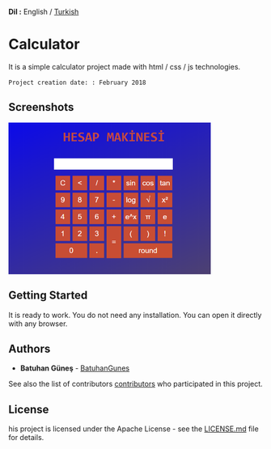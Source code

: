**Dil :** English / [Turkish](https://github.com/BatuhanGunes/Calculator/blob/master/README(turkish).md)

# Calculator

It is a simple calculator project made with html / css / js technologies.

```
Project creation date: : February 2018
```

## Screenshots

<img align="center" width="400" height="300" src="https://github.com/BatuhanGunes/Calculator/blob/master/screenshots/Calculator.png">

## Getting Started

It is ready to work. You do not need any installation. You can open it directly with any browser.

## Authors

* **Batuhan Güneş**  - [BatuhanGunes](https://github.com/BatuhanGunes)

See also the list of contributors [contributors](https://github.com/BatuhanGunes/Calculator/graphs/contributors) who participated in this project.

## License

his project is licensed under the Apache License - see the [LICENSE.md](https://github.com/BatuhanGunes/Calculator/blob/master/LICENSE) file for details.


